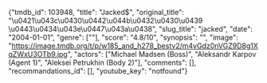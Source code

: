 {"tmdb_id": 103948, "title": "Jacked$", "original_title": "\u0421\u043c\u0430\u0442\u044b\u0432\u0430\u0439 \u0443\u0434\u043e\u0447\u043a\u0438", "slug_title": "jacked", "date": "2004-01-01", "genre": [""], "score": "4.8/10", "synopsis": "", "image": "https://image.tmdb.org/t/p/w185_and_h278_bestv2/m4vGdz0nVGZ9D8g1XqZWxU3OTb9.jpg", "actors": ["Michael Madsen (Boss)", "Aleksandr Karpov (Agent 1)", "Aleksei Petrukhin (Body 2)"], "comments": [], "recommandations_id": [], "youtube_key": "notfound"}